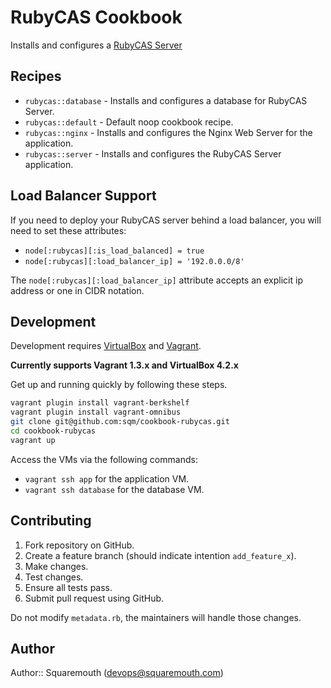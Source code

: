 # RubyCAS Cookbook

Installs and configures a [RubyCAS Server](https://github.com/rubycas/rubycas-server)

## Recipes

* `rubycas::database` - Installs and configures a database for RubyCAS Server. 
* `rubycas::default`  - Default noop cookbook recipe. 
* `rubycas::nginx`    - Installs and configures the Nginx Web Server for the application. 
* `rubycas::server`   - Installs and configures the RubyCAS Server application. 

## Load Balancer Support
If you need to deploy your RubyCAS server behind a load balancer, you
will need to set these attributes:

* `node[:rubycas][:is_load_balanced] = true`
* `node[:rubycas][:load_balancer_ip] = '192.0.0.0/8'`

The `node[:rubycas][:load_balancer_ip]` attribute accepts an explicit ip
address or one in CIDR notation.

## Development

Development requires [VirtualBox](https://www.virtualbox.org/) and [Vagrant](http://vagrantup.com).

**Currently supports Vagrant 1.3.x and VirtualBox 4.2.x**

Get up and running quickly by following these steps.

```bash
vagrant plugin install vagrant-berkshelf
vagrant plugin install vagrant-omnibus
git clone git@github.com:sqm/cookbook-rubycas.git
cd cookbook-rubycas
vagrant up
```

Access the VMs via the following commands:

* `vagrant ssh app` for the application VM.
* `vagrant ssh database` for the database VM.

## Contributing

1. Fork repository on GitHub.
1. Create a feature branch (should indicate intention `add_feature_x`).
1. Make changes.
1. Test changes.
1. Ensure all tests pass.
1. Submit pull request using GitHub.

Do not modify `metadata.rb`, the maintainers will handle those changes.

## Author

Author:: Squaremouth (<devops@squaremouth.com>)
